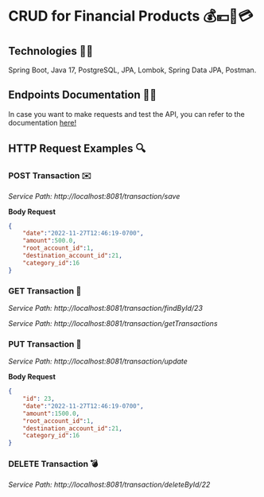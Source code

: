 # CRUD for Financial Products :moneybag::yen::money_with_wings::credit_card:

## Technologies :wrench::key:
Spring Boot, Java 17, PostgreSQL, JPA, Lombok, Spring Data JPA, Postman.

## Endpoints Documentation :notebook_with_decorative_cover::triangular_ruler:
In case you want to make requests and test the API, you can refer to the documentation [here!](https://documenter.getpostman.com/view/17256808/2s83meoP1Z)

## HTTP Request Examples :mag:

### POST Transaction :envelope:

*Service Path: http://localhost:8081/transaction/save*

**Body Request**

``` JSON
{
    "date":"2022-11-27T12:46:19-0700",
    "amount":500.0,
    "root_account_id":1,
    "destination_account_id":21,
    "category_id":16
}
```

### GET Transaction :incoming_envelope:

*Service Path: http://localhost:8081/transaction/findById/23*

*Service Path: http://localhost:8081/transaction/getTransactions*

### PUT Transaction :e-mail:

*Service Path: http://localhost:8081/transaction/update*

**Body Request**
``` JSON
{
    "id": 23,
    "date":"2022-11-27T12:46:19-0700",
    "amount":1500.0,
    "root_account_id":1,
    "destination_account_id":21,
    "category_id":16
}
```

### DELETE Transaction :bomb:

*Service Path: http://localhost:8081/transaction/deleteById/22*

